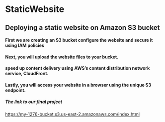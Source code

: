 # StaticWebsite
## Deploying  a static website on Amazon S3 bucket
#### First we are creating an S3 bucket configure the website and secure it using IAM policies
#### Next, you will upload the website files to your bucket.
#### speed up content delivery using AWS’s content distribution network service, CloudFront.
#### Lastly, you will access your website in a browser using the unique S3 endpoint.
##### The link to our final project

https://my-1276-bucket.s3.us-east-2.amazonaws.com/index.html
